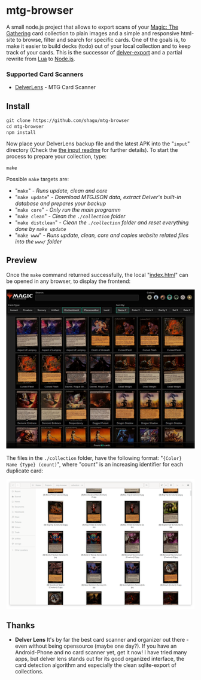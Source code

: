 # mtg-browser

A small node.js project that allows to export scans of your [Magic: The Gathering](https://magic.wizards.com) card collection to plain images and a simple and responsive html-site to browse, filter and search for specific cards. One of the goals is, to make it easier to build decks (todo) out of your local collection and to keep track of your cards. This is the successor of [delver-export](https://github.com/shagu/delverexport) and a partial rewrite from [Lua](https://www.lua.org) to [Node.js](https://nodejs.org).

### Supported Card Scanners

  - [DelverLens](https://www.delverlab.com) - MTG Card Scanner

## Install

    git clone https://github.com/shagu/mtg-browser
    cd mtg-browser
    npm install

Now place your DelverLens backup file and the latest APK into the "`input`" directory (Check the [the input readme](input/README.md) for further details).
To start the process to prepare your collection, type:

    make

Possible `make` targets are:

  - "`make`" - *Runs update, clean and core*
  - "`make update`" - *Download MTGJSON data, extract Delver's built-in database and prepares your backup*
  - "`make core`" - *Only run the main programm*
  - "`make clean`" - *Clean the `./collection` folder*
  - "`make distclean`" - *Clean the `./collection` folder and reset everything done by `make update`*
  - "`make www`" - *Runs update, clean, core and copies website related files into the `www/` folder*

## Preview

Once the `make` command returned successfully, the local "[index.html](index.html)" can be opened in any browser, to display the frontend:

![preview.jpg](preview.jpg)

The files in the `./collection` folder, have the following format: "`{Color} Name {Type} (count)`", where "count" is an increasing identifier for each duplicate card:

![files.png](files.png)

## Thanks

- **Delver Lens**
It's by far the best card scanner and organizer out there - even without being opensource (maybe one day?). If you have an Android-Phone and no card scanner yet, get it now! I have tried many apps, but delver lens stands out for its good organized interface, the card detection algorithm and especially the clean sqlite-export of collections.